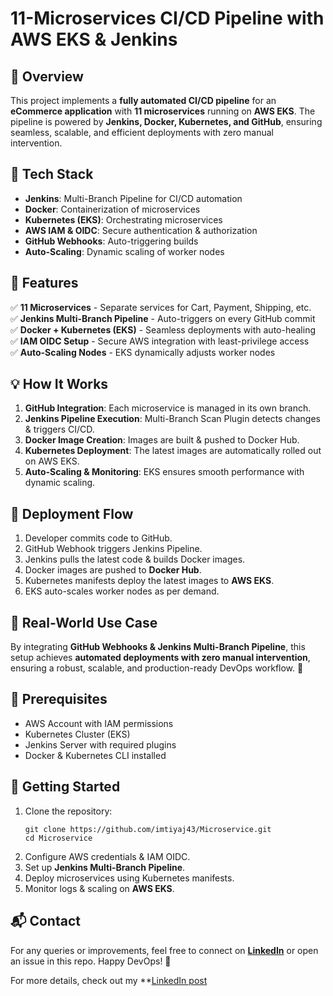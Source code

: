 # 11-Microservices CI/CD Pipeline with AWS EKS & Jenkins

## 🚀 Overview
This project implements a **fully automated CI/CD pipeline** for an **eCommerce application** with **11 microservices** running on **AWS EKS**. The pipeline is powered by **Jenkins, Docker, Kubernetes, and GitHub**, ensuring seamless, scalable, and efficient deployments with zero manual intervention.

## 🔧 Tech Stack
- **Jenkins**: Multi-Branch Pipeline for CI/CD automation
- **Docker**: Containerization of microservices
- **Kubernetes (EKS)**: Orchestrating microservices
- **AWS IAM & OIDC**: Secure authentication & authorization
- **GitHub Webhooks**: Auto-triggering builds
- **Auto-Scaling**: Dynamic scaling of worker nodes

## 🌟 Features
✅ **11 Microservices** - Separate services for Cart, Payment, Shipping, etc.  
✅ **Jenkins Multi-Branch Pipeline** - Auto-triggers on every GitHub commit  
✅ **Docker + Kubernetes (EKS)** - Seamless deployments with auto-healing  
✅ **IAM OIDC Setup** - Secure AWS integration with least-privilege access  
✅ **Auto-Scaling Nodes** - EKS dynamically adjusts worker nodes  

## 💡 How It Works
1. **GitHub Integration**: Each microservice is managed in its own branch.  
2. **Jenkins Pipeline Execution**: Multi-Branch Scan Plugin detects changes & triggers CI/CD.  
3. **Docker Image Creation**: Images are built & pushed to Docker Hub.  
4. **Kubernetes Deployment**: The latest images are automatically rolled out on AWS EKS.  
5. **Auto-Scaling & Monitoring**: EKS ensures smooth performance with dynamic scaling.

## 📌 Deployment Flow
1. Developer commits code to GitHub.
2. GitHub Webhook triggers Jenkins Pipeline.
3. Jenkins pulls the latest code & builds Docker images.
4. Docker images are pushed to **Docker Hub**.
5. Kubernetes manifests deploy the latest images to **AWS EKS**.
6. EKS auto-scales worker nodes as per demand.

## 🎯 Real-World Use Case
By integrating **GitHub Webhooks & Jenkins Multi-Branch Pipeline**, this setup achieves **automated deployments with zero manual intervention**, ensuring a robust, scalable, and production-ready DevOps workflow. 🚀

## 📜 Prerequisites
- AWS Account with IAM permissions
- Kubernetes Cluster (EKS)
- Jenkins Server with required plugins
- Docker & Kubernetes CLI installed

## 🚀 Getting Started
1. Clone the repository:
   ```
   git clone https://github.com/imtiyaj43/Microservice.git
   cd Microservice
   ```
2. Configure AWS credentials & IAM OIDC.
3. Set up **Jenkins Multi-Branch Pipeline**.
4. Deploy microservices using Kubernetes manifests.
5. Monitor logs & scaling on **AWS EKS**.

## 📬 Contact
For any queries or improvements, feel free to connect on **[LinkedIn](https://www.linkedin.com/in/imtiyajshaikh/)** or open an issue in this repo. Happy DevOps! 🚀

For more details, check out my **[LinkedIn post](https://www.linkedin.com/posts/imtiyajshaikh_sunday-devops-microservices-activity-7304730525263376384-YWpr?utm_source=share&utm_medium=member_desktop&rcm=ACoAADGZpaEBlaey-QGm5DvwZ3nffNzmdDkvn70)
